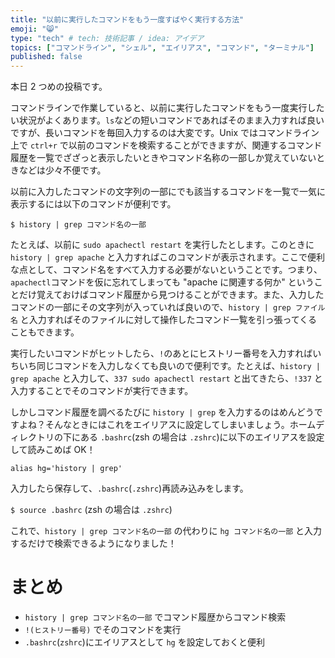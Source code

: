```yaml
---
title: "以前に実行したコマンドをもう一度すばやく実行する方法"
emoji: "😸"
type: "tech" # tech: 技術記事 / idea: アイデア
topics: ["コマンドライン", "シェル", "エイリアス", "コマンド", "ターミナル"]
published: false
---
```


本日 2 つめの投稿です。

コマンドラインで作業していると、以前に実行したコマンドをもう一度実行したい状況がよくあります。`ls`などの短いコマンドであればそのまま入力すれば良いですが、長いコマンドを毎回入力するのは大変です。Unix ではコマンドライン上で `ctrl+r` で以前のコマンドを検索することができますが、関連するコマンド履歴を一覧でざざっと表示したいときやコマンド名称の一部しか覚えていないときなどは少々不便です。

以前に入力したコマンドの文字列の一部にでも該当するコマンドを一覧で一気に表示するには以下のコマンドが便利です。

`$ history | grep コマンド名の一部`

たとえば、以前に `sudo apachectl restart` を実行したとします。このときに `history | grep apache` と入力すればこのコマンドが表示されます。ここで便利な点として、コマンド名をすべて入力する必要がないということです。つまり、`apachectl`コマンドを仮に忘れてしまっても "apache に関連する何か" ということだけ覚えておけばコマンド履歴から見つけることができます。また、入力したコマンドの一部にその文字列が入っていれば良いので、`history | grep ファイル名` と入力すればそのファイルに対して操作したコマンド一覧を引っ張ってくることもできます。

実行したいコマンドがヒットしたら、`!`のあとにヒストリー番号を入力すればいちいち同じコマンドを入力しなくても良いので便利です。たとえば、`history | grep apache` と入力して、`337 sudo apachectl restart` と出てきたら、`!337` と入力することでそのコマンドが実行できます。

しかしコマンド履歴を調べるたびに `history | grep` を入力するのはめんどうですよね？そんなときにはこれをエイリアスに設定してしまいましょう。ホームディレクトリの下にある `.bashrc`(zsh の場合は `.zshrc`)に以下のエイリアスを設定して読みこめば OK！

```shell:.bashrc
alias hg='history | grep'
```

入力したら保存して、`.bashrc`(`.zshrc`)再読み込みをします。

`$ source .bashrc` (zsh の場合は `.zshrc`)

これで、`history | grep コマンド名の一部` の代わりに `hg コマンド名の一部` と入力するだけで検索できるようになりました！

# まとめ
- `history | grep コマンド名の一部` でコマンド履歴からコマンド検索
- `!(ヒストリー番号)` でそのコマンドを実行
- `.bashrc`(`zshrc`)にエイリアスとして `hg` を設定しておくと便利
